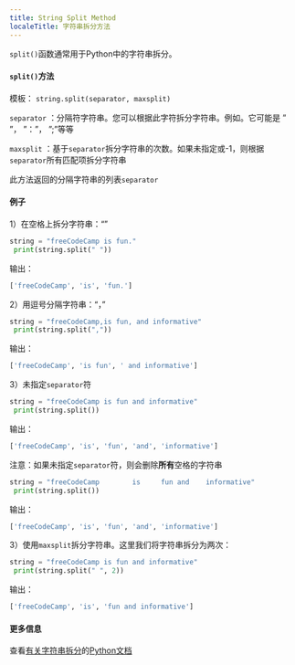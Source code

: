 ```yaml
---
title: String Split Method
localeTitle: 字符串拆分方法
---
```

`split()`函数通常用于Python中的字符串拆分。

#### `split()`方法

模板： `string.split(separator, maxsplit)`

`separator` ：分隔符字符串。您可以根据此字符拆分字符串。例如。它可能是 ” ”， ”：”， ”;”等等

`maxsplit` ：基于`separator`拆分字符串的次数。如果未指定或-1，则根据`separator`所有匹配项拆分字符串

此方法返回的分隔字符串的列表`separator`

#### 例子

1）在空格上拆分字符串：“”

```python
string = "freeCodeCamp is fun." 
 print(string.split(" ")) 
```

输出：

```python
['freeCodeCamp', 'is', 'fun.'] 
```

2）用逗号分隔字符串：“，”

```python
string = "freeCodeCamp,is fun, and informative" 
 print(string.split(",")) 
```

输出：

```python
['freeCodeCamp', 'is fun', ' and informative'] 
```

3）未指定`separator`符

```python
string = "freeCodeCamp is fun and informative" 
 print(string.split()) 
```

输出：

```python
['freeCodeCamp', 'is', 'fun', 'and', 'informative'] 
```

注意：如果未指定`separator`符，则会删除**所有**空格的字符串

```python
string = "freeCodeCamp        is     fun and    informative" 
 print(string.split()) 
```

输出：

```python
['freeCodeCamp', 'is', 'fun', 'and', 'informative'] 
```

3）使用`maxsplit`拆分字符串。这里我们将字符串拆分为两次：

```python
string = "freeCodeCamp is fun and informative" 
 print(string.split(" ", 2)) 
```

输出：

```python
['freeCodeCamp', 'is', 'fun and informative'] 
```

#### 更多信息

查看[有关字符串拆分](https://docs.python.org/2/library/stdtypes.html#str.split)的[Python文档](https://docs.python.org/2/library/stdtypes.html#str.split)